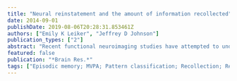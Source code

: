```yaml
---
title: "Neural reinstatement and the amount of information recollected"
date: 2014-09-01
publishDate: 2019-08-06T20:28:31.853461Z
authors: ["Emily K Leiker", "Jeffrey D Johnson"]
publication_types: ["2"]
abstract: "Recent functional neuroimaging studies have attempted to understand the cognitive and neural bases of episodic memory retrieval, as well as the extent to which different retrieval judgments reflect qualitative as opposed to continuous changes in neural signals. The present study addressed this issue by investigating the reinstatement of episodic content according to the amount of information available at retrieval. Subjects encoded a series of words in the context of three distinct tasks, while a manipulation of presentation duration (4 or 8s) was also employed. A later recognition memory test was used to segregate trials according to whether or not they were accompanied by the recollection of details from encoding. Functional MRI data acquired during both the encoding and retrieval phases were used in conjunction with multi-voxel pattern-analysis (MVPA) to provide a measure of the degree to which encoding-related patterns of brain activity were later reactivated (reinstated) at the time of retrieval. Critically, the magnitude of reinstatement differed with respect to the encoding manipulation, such that reinstatement was stronger for items associated with the longer presentation duration. Together with duration-related differences in retrieval activity in left posterior parietal cortex, the results provide neural evidence for the reinstatement of different amounts of episodic information, consistent with the idea that recollection is based on a continuous neural signal."
featured: false
publication: "*Brain Res.*"
tags: ["Episodic memory; MVPA; Pattern classification; Recollection; Reinstatement; fMRI"]
---
```


